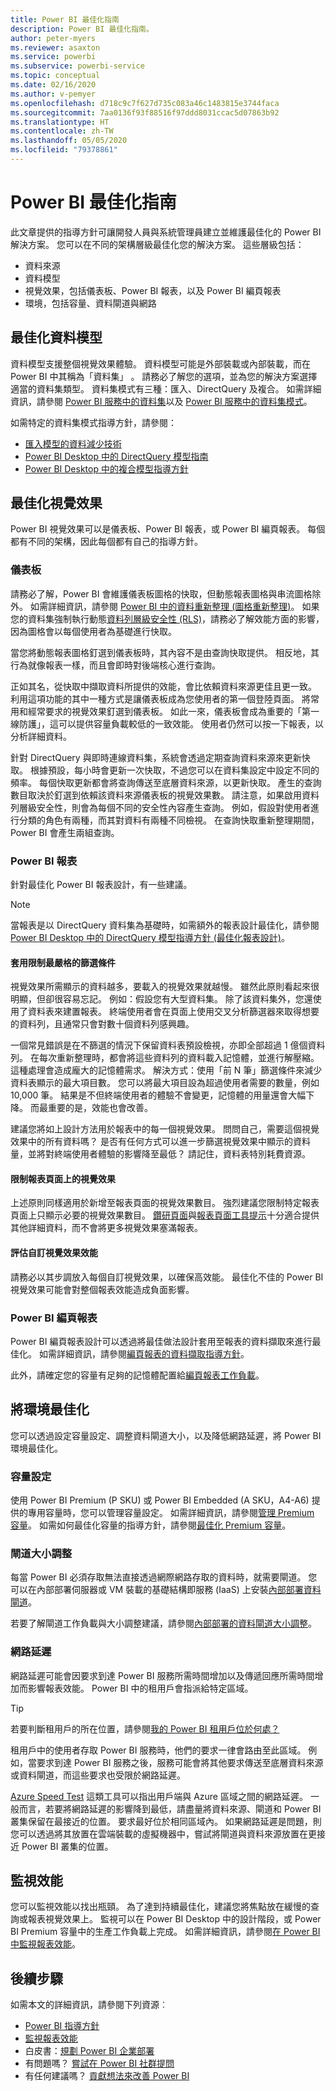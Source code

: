 ```yaml
---
title: Power BI 最佳化指南
description: Power BI 最佳化指南。
author: peter-myers
ms.reviewer: asaxton
ms.service: powerbi
ms.subservice: powerbi-service
ms.topic: conceptual
ms.date: 02/16/2020
ms.author: v-pemyer
ms.openlocfilehash: d718c9c7f627d735c083a46c1483815e3744faca
ms.sourcegitcommit: 7aa0136f93f88516f97ddd8031ccac5d07863b92
ms.translationtype: HT
ms.contentlocale: zh-TW
ms.lasthandoff: 05/05/2020
ms.locfileid: "79378861"
---
```

# <a name="optimization-guide-for-power-bi"></a>Power BI 最佳化指南

此文章提供的指導方針可讓開發人員與系統管理員建立並維護最佳化的 Power BI 解決方案。 您可以在不同的架構層級最佳化您的解決方案。 這些層級包括：

- 資料來源
- 資料模型
- 視覺效果，包括儀表板、Power BI 報表，以及 Power BI 編頁報表
- 環境，包括容量、資料閘道與網路

## <a name="optimizing-the-data-model"></a>最佳化資料模型

資料模型支援整個視覺效果體驗。 資料模型可能是外部裝載或內部裝載，而在 Power BI 中其稱為「資料集」  。 請務必了解您的選項，並為您的解決方案選擇適當的資料集類型。 資料集模式有三種：匯入、DirectQuery 及複合。 如需詳細資訊，請參閱 [Power BI 服務中的資料集](../service-datasets-understand.md)以及 [Power BI 服務中的資料集模式](../service-dataset-modes-understand.md)。

如需特定的資料集模式指導方針，請參閱：

- [匯入模型的資料減少技術](import-modeling-data-reduction.md)
- [Power BI Desktop 中的 DirectQuery 模型指南](directquery-model-guidance.md)
- [Power BI Desktop 中的複合模型指導方針](composite-model-guidance.md)

## <a name="optimizing-visualizations"></a>最佳化視覺效果

Power BI 視覺效果可以是儀表板、Power BI 報表，或 Power BI 編頁報表。 每個都有不同的架構，因此每個都有自己的指導方針。 

### <a name="dashboards"></a>儀表板

請務必了解，Power BI 會維護儀表板圖格的快取，但動態報表圖格與串流圖格除外。 如需詳細資訊，請參閱 [Power BI 中的資料重新整理 (圖格重新整理)](../refresh-data.md#tile-refresh)。 如果您的資料集強制執行動態[資料列層級安全性 (RLS)](../service-admin-rls.md)，請務必了解效能方面的影響，因為圖格會以每個使用者為基礎進行快取。

當您將動態報表圖格釘選到儀表板時，其內容不是由查詢快取提供。 相反地，其行為就像報表一樣，而且會即時對後端核心進行查詢。

正如其名，從快取中擷取資料所提供的效能，會比依賴資料來源更佳且更一致。 利用這項功能的其中一種方式是讓儀表板成為您使用者的第一個登陸頁面。 將常用和經常要求的視覺效果釘選到儀表板。 如此一來，儀表板會成為重要的「第一線防護」，這可以提供容量負載較低的一致效能。 使用者仍然可以按一下報表，以分析詳細資料。

針對 DirectQuery 與即時連線資料集，系統會透過定期查詢資料來源來更新快取。 根據預設，每小時會更新一次快取，不過您可以在資料集設定中設定不同的頻率。 每個快取更新都會將查詢傳送至底層資料來源，以更新快取。 產生的查詢數目取決於釘選到依賴該資料來源儀表板的視覺效果數。 請注意，如果啟用資料列層級安全性，則會為每個不同的安全性內容產生查詢。 例如，假設對使用者進行分類的角色有兩種，而其對資料有兩種不同檢視。 在查詢快取重新整理期間，Power BI 會產生兩組查詢。

### <a name="power-bi-reports"></a>Power BI 報表

針對最佳化 Power BI 報表設計，有一些建議。

> [!NOTE]
> 當報表是以 DirectQuery 資料集為基礎時，如需額外的報表設計最佳化，請參閱 [Power BI Desktop 中的 DirectQuery 模型指導方針 (最佳化報表設計)](directquery-model-guidance.md#optimize-report-designs)。

#### <a name="apply-the-most-restrictive-filters"></a>套用限制最嚴格的篩選條件

視覺效果所需顯示的資料越多，要載入的視覺效果就越慢。 雖然此原則看起來很明顯，但卻很容易忘記。 例如：假設您有大型資料集。 除了該資料集外，您還使用了資料表來建置報表。 終端使用者會在頁面上使用交叉分析篩選器來取得想要的資料列，且通常只會對數十個資料列感興趣。

一個常見錯誤是在不篩選的情況下保留資料表預設檢視，亦即全部超過 1 億個資料列。 在每次重新整理時，都會將這些資料列的資料載入記憶體，並進行解壓縮。 這種處理會造成龐大的記憶體需求。 解決方式：使用「前 N 筆」篩選條件來減少資料表顯示的最大項目數。 您可以將最大項目設為超過使用者需要的數量，例如 10,000 筆。 結果是不但終端使用者的體驗不會變更，記憶體的用量還會大幅下降。 而最重要的是，效能也會改善。

建議您將如上設計方法用於報表中的每一個視覺效果。 問問自己，需要這個視覺效果中的所有資料嗎？ 是否有任何方式可以進一步篩選視覺效果中顯示的資料量，並將對終端使用者體驗的影響降至最低？ 請記住，資料表特別耗費資源。

#### <a name="limit-visuals-on-report-pages"></a>限制報表頁面上的視覺效果

上述原則同樣適用於新增至報表頁面的視覺效果數目。 強烈建議您限制特定報表頁面上只顯示必要的視覺效果數目。 [鑽研頁面](report-drillthrough.md)與[報表頁面工具提示](report-page-tooltips.md)十分適合提供其他詳細資料，而不會將更多視覺效果塞滿報表。

#### <a name="evaluate-custom-visual-performance"></a>評估自訂視覺效果效能

請務必以其步調放入每個自訂視覺效果，以確保高效能。 最佳化不佳的 Power BI 視覺效果可能會對整個報表效能造成負面影響。

### <a name="power-bi-paginated-reports"></a>Power BI 編頁報表

Power BI 編頁報表設計可以透過將最佳做法設計套用至報表的資料擷取來進行最佳化。 如需詳細資訊，請參閱[編頁報表的資料擷取指導方針](report-paginated-data-retrieval.md)。

此外，請確定您的容量有足夠的記憶體配置給[編頁報表工作負載](../service-admin-premium-workloads.md#paginated-reports)。

## <a name="optimizing-the-environment"></a>將環境最佳化

您可以透過設定容量設定、調整資料閘道大小，以及降低網路延遲，將 Power BI 環境最佳化。

### <a name="capacity-settings"></a>容量設定

使用 Power BI Premium (P SKU) 或 Power BI Embedded (A SKU，A4-A6) 提供的專用容量時，您可以管理容量設定。 如需詳細資訊，請參閱[管理 Premium 容量](../service-premium-capacity-manage.md)。 如需如何最佳化容量的指導方針，請參閱[最佳化 Premium 容量](../service-premium-capacity-optimize.md)。

### <a name="gateway-sizing"></a>閘道大小調整

每當 Power BI 必須存取無法直接透過網際網路存取的資料時，就需要閘道。 您可以在內部部署伺服器或 VM 裝載的基礎結構即服務 (IaaS) 上安裝[內部部署資料閘道](../service-gateway-onprem.md)。

若要了解閘道工作負載與大小調整建議，請參閱[內部部署的資料閘道大小調整](gateway-onprem-sizing.md)。

### <a name="network-latency"></a>網路延遲

網路延遲可能會因要求到達 Power BI 服務所需時間增加以及傳遞回應所需時間增加而影響報表效能。 Power BI 中的租用戶會指派給特定區域。

> [!TIP]
> 若要判斷租用戶的所在位置，請參閱[我的 Power BI 租用戶位於何處？](../service-admin-where-is-my-tenant-located.md)

租用戶中的使用者存取 Power BI 服務時，他們的要求一律會路由至此區域。 例如，當要求到達 Power BI 服務之後，服務可能會將其他要求傳送至底層資料來源或資料閘道，而這些要求也受限於網路延遲。

[Azure Speed Test](https://azurespeedtest.azurewebsites.net/) 這類工具可以指出用戶端與 Azure 區域之間的網路延遲。 一般而言，若要將網路延遲的影響降到最低，請盡量將資料來源、閘道和 Power BI 叢集保留在最接近的位置。 要求最好位於相同區域內。 如果網路延遲是問題，則您可以透過將其放置在雲端裝載的虛擬機器中，嘗試將閘道與資料來源放置在更接近 Power BI 叢集的位置。

## <a name="monitoring-performance"></a>監視效能

您可以監視效能以找出瓶頸。 為了達到持續最佳化，建議您將焦點放在緩慢的查詢或報表視覺效果上。 監視可以在 Power BI Desktop 中的設計階段，或 Power BI Premium 容量中的生產工作負載上完成。 如需詳細資訊，請參閱[在 Power BI 中監視報表效能](monitor-report-performance.md)。

## <a name="next-steps"></a>後續步驟

如需本文的詳細資訊，請參閱下列資源︰

- [Power BI 指導方針](index.yml)
- [監視報表效能](monitor-report-performance.md)
- 白皮書：[規劃 Power BI 企業部署](https://go.microsoft.com/fwlink/?linkid=2057861)
- 有問題嗎？ [嘗試在 Power BI 社群提問](https://community.powerbi.com/)
- 有任何建議嗎？ [貢獻想法來改善 Power BI](https://ideas.powerbi.com/)
